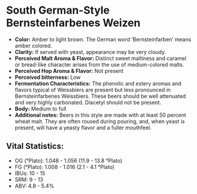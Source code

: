 # South German-Style Bernsteinfarbenes Weizen

- **Color:** Amber to light brown. The German word ‘Bernsteinfarben’ means amber colored.
- **Clarity:** If served with yeast, appearance may be very cloudy.
- **Perceived Malt Aroma & Flavor:** Distinct sweet maltiness and caramel or bread-like character arises from the use of medium-colored malts.
- **Perceived Hop Aroma & Flavor:** Not present
- **Perceived bitterness:** Low
- **Fermentation Characteristics:** The phenolic and estery aromas and flavors typical of Weissbiers are present but less pronounced in Bernsteinfarbenes Weissbiers. These beers should be well attenuated and very highly carbonated. Diacetyl should not be present.
- **Body:** Medium to full
- **Additional notes:** Beers in this style are made with at least 50 percent wheat malt. They are often roused during pouring, and, when yeast is present, will have a yeasty flavor and a fuller mouthfeel.

## Vital Statistics:

- OG (°Plato): 1.048 - 1.056 (11.9 - 13.8 °Plato) 
- FG (°Plato): 1.008 - 1.016 (2.1 - 4.1 °Plato)
- IBUs: 10 - 15
- SRM: 9 - 13
- ABV: 4.8 - 5.4% 
